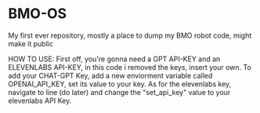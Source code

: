 # BMO-OS
My first ever repository, mostly a place to dump my BMO robot code, might make it public

HOW TO USE:
First off, you're gonna need a GPT API-KEY and an ELEVENLABS API-KEY, in this code i removed the keys, insert your own.
To add your CHAT-GPT Key, add a new enviorment variable called OPENAI_API_KEY, set its value to your key.
As for the elevenlabs key, navigate to line (do later) and change the "set_api_key" value to your elevenlabs API Key.
